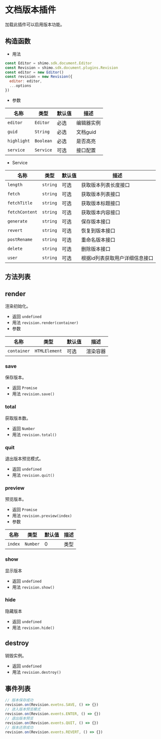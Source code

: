 # 文档版本插件

加载此插件可以启用版本功能。

## 构造函数

* 用法

```js
const Editor = shimo.sdk.document.Editor
const Revision = shimo.sdk.document.plugins.Revision
const editor = new Editor()
const revision = new Revision({
  editor: editor,
  ...options
})
```

* 参数

|名称|类型|默认值|描述|
| -- | -- | -- | -- |
| `editor` | `Editor` | 必选 | 编辑器实例 |
| `guid` | `String`  | 必选 | 文档guid |
| `highlight` | `Boolean` | 必选 | 是否高亮 |
| `service` | `Service` | 可选 | 接口配置 |

* Service

|名称|类型|默认值|描述|
| -- | -- | -- | -- |
| `length` | `string` | 可选 | 获取版本列表长度接口 |
| `fetch` | `string` | 可选 | 获取版本列表接口 |
| `fetchTitle` | `string` | 可选 | 获取版本标题接口 |
| `fetchContent` | `string` | 可选 | 获取版本内容接口 |
| `generate` | `string` | 可选 | 保存版本接口 |
| `revert` | `string` | 可选 | 恢复到版本接口 |
| `postRename` | `string` | 可选 | 重命名版本接口 |
| `delete` | `string` | 可选 | 删除版本接口 |
| `user` | `string` | 可选 | 根据id列表获取用户详细信息接口 |

## 方法列表

## render

渲染初始化。

* 返回 `undefined`
* 用法 `revision.render(container)`
* 参数

| 名称                | 类型             | 默认值 | 描述                |
| ------------------- | --------------- | ----- | ------------------ |
| `container`         | `HTMLElement`   | 可选     | 渲染容器     |

### save

保存版本。

* 返回 `Promise`
* 用法 `revision.save()`

### total

获取版本数。

* 返回 `Number`
* 用法 `revision.total()`

### quit

退出版本预览模式。

* 返回 `undefined`
* 用法 `revision.quit()`

### preview

预览版本。

* 返回 `Promise`
* 用法 `revision.preview(index)`
* 参数

| 名称                | 类型             | 默认值 | 描述                |
| ------------------- | --------------- | ----- | ------------------ |
| `index`         | `Number`   | 0     | 类型     |

### show

显示版本

* 返回 `undefined`
* 用法 `revision.show()`

### hide

隐藏版本

* 返回 `undefined`
* 用法 `revision.hide()`

## destroy

销毁实例。

* 返回 `undefined`
* 用法 `revision.destroy()`

## 事件列表

```js
// 版本保存成功
revision.on(Revision.evetns.SAVE, () => {})
// 进入版本预览模式
revision.on(Revision.events.ENTER, () => {})
// 退出版本预览
revision.on(Revision.events.QUIT, () => {})
// 版本还原成功
revision.on(Revision.events.REVERT, () => {})
```